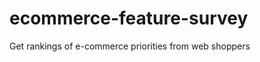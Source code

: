 ecommerce-feature-survey
========================

Get rankings of e-commerce priorities from web shoppers
